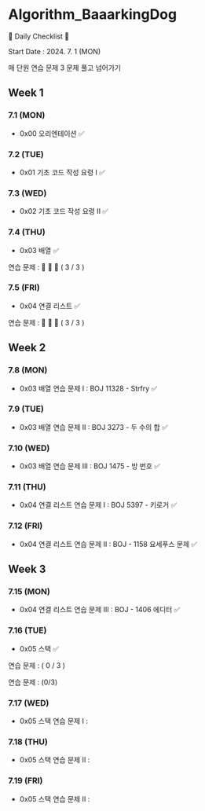 # Algorithm_BaaarkingDog
📌 Daily Checklist 📌

Start Date : 2024. 7. 1 (MON)

매 단원 연습 문제 3 문제 풀고 넘어가기

## Week 1
### 7.1 (MON)
- 0x00 오리엔테이션 ✅

### 7.2 (TUE)
- 0x01 기초 코드 작성 요령 I ✅

### 7.3 (WED)
- 0x02 기초 코드 작성 요령 II ✅

### 7.4 (THU)
- 0x03 배열 ✅
  
연습 문제 : 🥉 🥈 🥇 ( 3 / 3 )

### 7.5 (FRI)
- 0x04 연결 리스트 ✅

연습 문제 : 🥉 🥈 🥇 ( 3 / 3 )


## Week 2
### 7.8 (MON)
- 0x03 배열 연습 문제 I : BOJ 11328 - Strfry ✅

### 7.9 (TUE)
- 0x03 배열 연습 문제 II : BOJ 3273 - 두 수의 합 ✅

### 7.10 (WED)
- 0x03 배열 연습 문제 III : BOJ 1475 - 방 번호 ✅

### 7.11 (THU)
- 0x04 연결 리스트 연습 문제 I : BOJ 5397 - 키로거 ✅

### 7.12 (FRI)
- 0x04 연결 리스트 연습 문제 II : BOJ - 1158 요세푸스 문제 ✅


## Week 3
### 7.15 (MON)
- 0x04 연결 리스트 연습 문제 III : BOJ - 1406 에디터 ✅

### 7.16 (TUE)
- 0x05 스택 ✅

연습 문제 : ( 0 / 3 )

연습 문제 : (0/3)

### 7.17 (WED)
- 0x05 스택 연습 문제 I : 

### 7.18 (THU)
- 0x05 스택 연습 문제 II : 

### 7.19 (FRI)
- 0x05 스택 연습 문제 II : 
